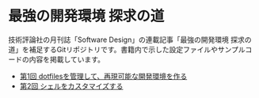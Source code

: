 # 最強の開発環境 探求の道

技術評論社の月刊誌「Software Design」の連載記事「最強の開発環境 探求の道」を補足するGitリポジトリです。書籍内で示した設定ファイルやサンプルコードの内容を掲載しています。

- [第1回 dotfilesを管理して、再現可能な開発環境を作る](202301/README.md)
- [第2回 シェルをカスタマイズする](202302/README.md)
